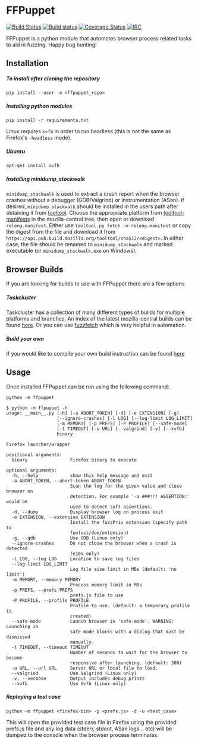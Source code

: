 FFPuppet
========

[![Build Status](https://api.travis-ci.org/MozillaSecurity/ffpuppet.svg)](https://travis-ci.org/MozillaSecurity/ffpuppet)
[![Build status](https://ci.appveyor.com/api/projects/status/7r1sx0iad8wksfmw/branch/master?svg=true)](https://ci.appveyor.com/project/tysmith/ffpuppet/branch/master)
[![Coverage Status](https://coveralls.io/repos/github/MozillaSecurity/ffpuppet/badge.svg)](https://coveralls.io/github/MozillaSecurity/ffpuppet)
[![IRC](https://img.shields.io/badge/IRC-%23fuzzing-1e72ff.svg?style=flat)](https://www.irccloud.com/invite?channel=%23fuzzing&amp;hostname=irc.mozilla.org&amp;port=6697&amp;ssl=1)

FFPuppet is a python module that automates browser process related tasks to aid in fuzzing. Happy bug hunting!

Installation
------------

##### To install after cloning the repository

    pip install --user -e <ffpuppet_repo>

##### Installing python modules

    pip install -r requirements.txt

Linux requires `xvfb` in order to run headless (this is not the same as Firefox's `-headless` mode).

##### Ubuntu

    apt-get install xvfb

##### Installing minidump_stackwalk

`minidump_stackwalk` is used to extract a crash report when the browser crashes without a debugger (GDB/Valgrind) or
instrumentation (ASan). If desired, `minidump_stackwalk` should be installed in the users path after obtaining
it from [tooltool](https://wiki.mozilla.org/ReleaseEngineering/Applications/Tooltool). Choose the appropriate platform
from [tooltool-manifests](https://hg.mozilla.org/mozilla-central/file/tip/testing/config/tooltool-manifests) in the
mozilla-central tree, then open or download `releng.manifest`. Either use `tooltool.py fetch -m releng.manifest` or
copy the digest from the file and download it from `https://api.pub.build.mozilla.org/tooltool/sha512/<digest>`.
In either case, the file should be renamed to `minidump_stackwalk` and marked executable (or `minidump_stackwalk.exe`
on Windows).


Browser Builds
--------------

If you are looking for builds to use with FFPuppet there are a few options.

##### Taskcluster

Taskcluster has a collection of many different types of builds for multiple platforms and branches.
An index of the latest mozilla-central builds can be found [here](https://tools.taskcluster.net/index/gecko.v2.mozilla-central.latest.firefox). Or you can use [fuzzfetch](https://github.com/MozillaSecurity/fuzzfetch)
which is very helpful in automation.

##### Build your own

If you would like to compile your own build instruction can be found [here](https://developer.mozilla.org/en-US/docs/Mozilla/Developer_guide/Build_Instructions/Simple_Firefox_build)


Usage
-----

Once installed FFPuppet can be run using the following command:

    python -m ffpuppet

```
$ python -m ffpuppet -h
usage: __main__.py [-h] [-a ABORT_TOKEN] [-d] [-e EXTENSION] [-g]
                   [--ignore-crashes] [-l LOG] [--log-limit LOG_LIMIT]
                   [-m MEMORY] [-p PREFS] [-P PROFILE] [--safe-mode]
                   [-t TIMEOUT] [-u URL] [--valgrind] [-v] [--xvfb]
                   binary

Firefox launcher/wrapper

positional arguments:
  binary                Firefox binary to execute

optional arguments:
  -h, --help            show this help message and exit
  -a ABORT_TOKEN, --abort-token ABORT_TOKEN
                        Scan the log for the given value and close browser on
                        detection. For example '-a ###!!! ASSERTION:' would be
                        used to detect soft assertions.
  -d, --dump            Display browser log on process exit
  -e EXTENSION, --extension EXTENSION
                        Install the fuzzPriv extension (specify path to
                        funfuzz/dom/extension)
  -g, --gdb             Use GDB (Linux only)
  --ignore-crashes      Do not close the browser when a crash is detected
                        (e10s only)
  -l LOG, --log LOG     Location to save log files
  --log-limit LOG_LIMIT
                        Log file size limit in MBs (default: 'no limit')
  -m MEMORY, --memory MEMORY
                        Process memory limit in MBs
  -p PREFS, --prefs PREFS
                        prefs.js file to use
  -P PROFILE, --profile PROFILE
                        Profile to use. (default: a temporary profile is
                        created)
  --safe-mode           Launch browser in 'safe-mode'. WARNING: Launching in
                        safe mode blocks with a dialog that must be dismissed
                        manually.
  -t TIMEOUT, --timeout TIMEOUT
                        Number of seconds to wait for the browser to become
                        responsive after launching. (default: 300)
  -u URL, --url URL     Server URL or local file to load.
  --valgrind            Use Valgrind (Linux only)
  -v, --verbose         Output includes debug prints
  --xvfb                Use Xvfb (Linux only)
```

##### Replaying a test case

    python -m ffpuppet <firefox-bin> -p <prefs.js> -d -u <test_case>

This will open the provided test case file in Firefox using the provided prefs.js file and any log data (stderr, stdout, ASan logs... etc) will be dumped to the console when the browser process terminates.
